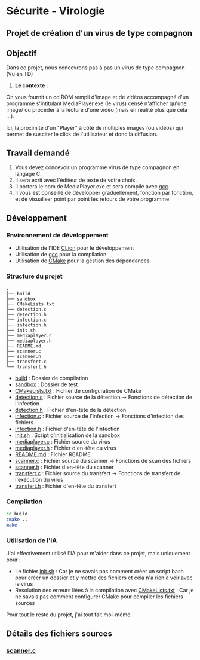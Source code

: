 # Sécurite - Virologie

## Projet de création d'un virus de type compagnon

## Objectif

Dans ce projet, nous concevrons pas à pas un virus de type compagnon (Vu en TD)

1. __Le contexte :__

On vous fournit un cd ROM rempli d'image et de vidéos accompagné d'un programme s'intitulant MediaPlayer.exe (le virus)
censé n'afficher qu'une image/ ou procéder à la lecture d'une vidéo (mais en réalité plus que cela ...).

Ici, la proximité d'un "Player" à côté de multiples images (ou vidéos) qui permet de susciter le click de l'utilisateur
et donc la diffusion.

## Travail demandé

1. Vous devez concevoir un programme virus de type compagnon en langage C.
2. Il sera écrit avec l'éditeur de texte de votre choix.
3. Il portera le nom de MediaPlayer.exe et sera compilé avec [gcc](https://fr.wikipedia.org/wiki/GNU_Compiler_Collection).
4. Il vous est conseillé de développer graduellement, fonction par fonction, et de visualiser point par point les retours de votre programme.

## Développement

### Environnement de développement

- Utilisation de l'IDE [CLion](https://www.jetbrains.com/fr-fr/clion/) pour le développement
- Utilisation de [gcc](https://fr.wikipedia.org/wiki/GNU_Compiler_Collection) pour la compilation
- Utilisation de [CMake](https://fr.wikipedia.org/wiki/CMake) pour la gestion des dépendances

### Structure du projet

```
.
├── build
├── sandbox
├── CMakeLists.txt
├── detection.c
├── detection.h
├── infection.c
├── infection.h
├── init.sh
├── mediaplayer.c
├── mediaplayer.h
├── README.md
├── scanner.c
├── scanner.h
├── transfert.c
└── transfert.h
```

- [build](./build) : Dossier de compilation
- [sandbox](./sandbox) : Dossier de test
- [CMakeLists.txt](./CMakeLists.txt) : Fichier de configuration de CMake
- [detection.c](./detection.c) : Fichier source de la détection -> Fonctions de détection de l'infection
- [detection.h](./detection.h) : Fichier d'en-tête de la détection
- [infection.c](./infection.c) : Fichier source de l'infection -> Fonctions d'infection des fichiers
- [infection.h](./infection.h) : Fichier d'en-tête de l'infection
- [init.sh](./init.sh) : Script d'initialisation de la sandbox
- [mediaplayer.c](./mediaplayer.c) : Fichier source du virus
- [mediaplayer.h](./mediaplayer.h) : Fichier d'en-tête du virus
- [README.md](./README.md) : Fichier README
- [scanner.c](./scanner.c) : Fichier source du scanner -> Fonctions de scan des fichiers
- [scanner.h](./scanner.h) : Fichier d'en-tête du scanner
- [transfert.c](./transfert.c) : Fichier source du transfert -> Fonctions de transfert de l'exécution du virus
- [transfert.h](./transfert.h) : Fichier d'en-tête du transfert

### Compilation

```bash
cd build
cmake ..
make
```

### Utilisation de l'IA

J'ai effectivement utilisé l'IA pour m'aider dans ce projet, mais uniquement pour :
- Le fichier [init.sh](./init.sh) : Car je ne savais pas comment créer un script bash pour créer un dossier et y mettre des fichiers et cela n'a rien à voir avec le virus
- Resolution des erreurs liées à la compilation avec [CMakeLists.txt](./CMakeLists.txt) : Car je ne savais pas comment configurer CMake pour compiler les fichiers sources

Pour tout le reste du projet, j'ai tout fait moi-même.

## Détails des fichiers sources

### [scanner.c](./scanner.c)

